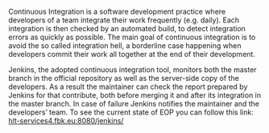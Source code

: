 Continuous Integration is a software development practice where developers of a team integrate their work frequently (e.g. daily). Each integration is then checked by an automated build, to detect integration errors as quickly as possible. The main goal of continuous integration is to avoid the so called integration hell, a borderline case happening when developers commit their work all together at the end of their development. 

Jenkins, the adopted continuous integration tool, monitors both the master branch in the official repository as well as the server-side copy of the developers. As a result the maintainer can check the report prepared by Jenkins for that contribute, both before merging it and after its integration in the master branch. In case of failure Jenkins notifies the maintainer and the developers’ team. To see the current state of EOP you can follow this link: <a href="http://hlt-services4.fbk.eu:8080/jenkins/" target="_blank">hlt-services4.fbk.eu:8080/jenkins/</a>

